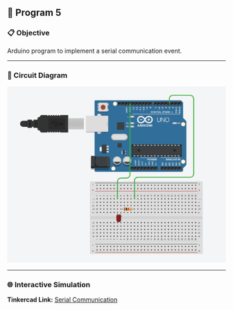 ## 🚀 Program 5

### 📋 Objective
Arduino program to implement a serial communication event.  

---

### 🔧 Circuit Diagram

![Serial Communication](./Serial%20communication.png)

---

### 🌐 Interactive Simulation

**Tinkercad Link:** [Serial Communication](https://www.tinkercad.com/things/8OGUtXeVsEQ-serial-communication?sharecode=_v8un9o3L-xxWu8cCBVcJuiGKQdnnzzcTPXM9ykOlnY)